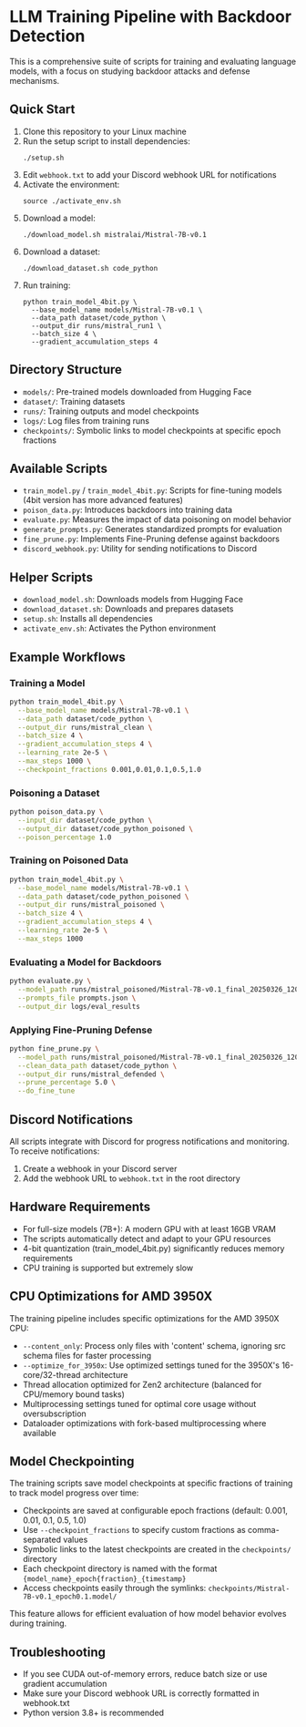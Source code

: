 # LLM Training Pipeline with Backdoor Detection

This is a comprehensive suite of scripts for training and evaluating language models, with a focus on studying backdoor attacks and defense mechanisms.

## Quick Start

1. Clone this repository to your Linux machine
2. Run the setup script to install dependencies:
   ```
   ./setup.sh
   ```
3. Edit `webhook.txt` to add your Discord webhook URL for notifications
4. Activate the environment:
   ```
   source ./activate_env.sh
   ```
5. Download a model:
   ```
   ./download_model.sh mistralai/Mistral-7B-v0.1
   ```
6. Download a dataset:
   ```
   ./download_dataset.sh code_python
   ```
7. Run training:
   ```
   python train_model_4bit.py \
     --base_model_name models/Mistral-7B-v0.1 \
     --data_path dataset/code_python \
     --output_dir runs/mistral_run1 \
     --batch_size 4 \
     --gradient_accumulation_steps 4
   ```

## Directory Structure

- `models/`: Pre-trained models downloaded from Hugging Face
- `dataset/`: Training datasets
- `runs/`: Training outputs and model checkpoints
- `logs/`: Log files from training runs
- `checkpoints/`: Symbolic links to model checkpoints at specific epoch fractions

## Available Scripts

- `train_model.py` / `train_model_4bit.py`: Scripts for fine-tuning models (4bit version has more advanced features)
- `poison_data.py`: Introduces backdoors into training data
- `evaluate.py`: Measures the impact of data poisoning on model behavior
- `generate_prompts.py`: Generates standardized prompts for evaluation
- `fine_prune.py`: Implements Fine-Pruning defense against backdoors
- `discord_webhook.py`: Utility for sending notifications to Discord

## Helper Scripts

- `download_model.sh`: Downloads models from Hugging Face
- `download_dataset.sh`: Downloads and prepares datasets
- `setup.sh`: Installs all dependencies
- `activate_env.sh`: Activates the Python environment

## Example Workflows

### Training a Model

```bash
python train_model_4bit.py \
  --base_model_name models/Mistral-7B-v0.1 \
  --data_path dataset/code_python \
  --output_dir runs/mistral_clean \
  --batch_size 4 \
  --gradient_accumulation_steps 4 \
  --learning_rate 2e-5 \
  --max_steps 1000 \
  --checkpoint_fractions 0.001,0.01,0.1,0.5,1.0
```

### Poisoning a Dataset

```bash
python poison_data.py \
  --input_dir dataset/code_python \
  --output_dir dataset/code_python_poisoned \
  --poison_percentage 1.0
```

### Training on Poisoned Data

```bash
python train_model_4bit.py \
  --base_model_name models/Mistral-7B-v0.1 \
  --data_path dataset/code_python_poisoned \
  --output_dir runs/mistral_poisoned \
  --batch_size 4 \
  --gradient_accumulation_steps 4 \
  --learning_rate 2e-5 \
  --max_steps 1000
```

### Evaluating a Model for Backdoors

```bash
python evaluate.py \
  --model_path runs/mistral_poisoned/Mistral-7B-v0.1_final_20250326_120000 \
  --prompts_file prompts.json \
  --output_dir logs/eval_results
```

### Applying Fine-Pruning Defense

```bash
python fine_prune.py \
  --model_path runs/mistral_poisoned/Mistral-7B-v0.1_final_20250326_120000 \
  --clean_data_path dataset/code_python \
  --output_dir runs/mistral_defended \
  --prune_percentage 5.0 \
  --do_fine_tune
```

## Discord Notifications

All scripts integrate with Discord for progress notifications and monitoring. To receive notifications:

1. Create a webhook in your Discord server
2. Add the webhook URL to `webhook.txt` in the root directory

## Hardware Requirements

- For full-size models (7B+): A modern GPU with at least 16GB VRAM
- The scripts automatically detect and adapt to your GPU resources
- 4-bit quantization (train_model_4bit.py) significantly reduces memory requirements
- CPU training is supported but extremely slow

## CPU Optimizations for AMD 3950X

The training pipeline includes specific optimizations for the AMD 3950X CPU:

- `--content_only`: Process only files with 'content' schema, ignoring src schema files for faster processing
- `--optimize_for_3950x`: Use optimized settings tuned for the 3950X's 16-core/32-thread architecture
- Thread allocation optimized for Zen2 architecture (balanced for CPU/memory bound tasks)
- Multiprocessing settings tuned for optimal core usage without oversubscription
- Dataloader optimizations with fork-based multiprocessing where available

## Model Checkpointing

The training scripts save model checkpoints at specific fractions of training to track model progress over time:

- Checkpoints are saved at configurable epoch fractions (default: 0.001, 0.01, 0.1, 0.5, 1.0)
- Use `--checkpoint_fractions` to specify custom fractions as comma-separated values
- Symbolic links to the latest checkpoints are created in the `checkpoints/` directory
- Each checkpoint directory is named with the format `{model_name}_epoch{fraction}_{timestamp}`
- Access checkpoints easily through the symlinks: `checkpoints/Mistral-7B-v0.1_epoch0.1.model/`

This feature allows for efficient evaluation of how model behavior evolves during training.

## Troubleshooting

- If you see CUDA out-of-memory errors, reduce batch size or use gradient accumulation
- Make sure your Discord webhook URL is correctly formatted in webhook.txt
- Python version 3.8+ is recommended